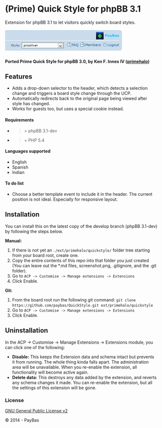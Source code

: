 (Prime) Quick Style for phpBB 3.1
==========

Extension for phpBB 3.1 to let visitors quickly switch board styles.

![Screenshot](screenshot.png)

#### Ported Prime Quick Style for phpBB 3.0, by Ken F. Innes IV ([primehalo](http://www.absoluteanime.com/admin/mods.htm))


## Features
- Adds a drop-down selector to the header, which detects a selection change and triggers a board style change through the UCP.
- Automatically redirects back to the original page being viewed after style has changed.
- Works for guests too, but uses a special cookie instead.

#### Requirements
- >= phpBB 3.1-dev
- >= PHP 5.4

#### Languages supported
- English
- Spanish
- Indian

#### To do list
- Choose a better template event to include it in the header. The current position is not ideal. Especially for responsive layout.

## Installation
You can install this on the latest copy of the develop branch (phpBB 3.1-dev) by following the steps below.

**Manual:**

1. If there is not yet an `./ext/primehalo/quickstyle/` folder tree starting from your board root, create one.
2. Copy the entire contents of this repo into that folder you just created (You can leave out the *.md files, screenshot.png, .gitignore, and the .git folder).
3. Go to `ACP -> Customise -> Manage extensions -> Extensions`
4. Click Enable.

**Git:**

1. From the board root run the following git command:
`git clone https://github.com/paybas/QuickStyle.git ext/primehalo/quickstyle`
2. Go to `ACP -> Customise -> Manage extensions -> Extensions`
3. Click Enable.

## Uninstallation
In the ACP -> Customise -> Manage Extensions -> Extensions module, you can click one of the following:
- **Disable:** This keeps the Extension data and schema intact but prevents it from running. The whole thing kinda falls apart. The administration area will be unavailable. When you re-enable the extension, all functionality will become active again.
- **Delete data:** This destroys any data added by the extension, and reverts any schema changes it made. You can re-enable the extension, but all the settings of this extension will be gone.

### License
[GNU General Public License v2](http://opensource.org/licenses/GPL-2.0)

© 2014 - PayBas